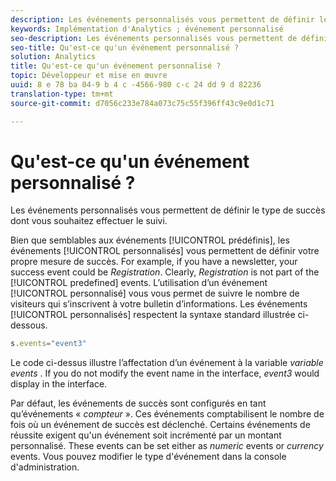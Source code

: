 ```yaml
---
description: Les événements personnalisés vous permettent de définir le type de succès dont vous souhaitez effectuer le suivi.
keywords: Implémentation d'Analytics ; événement personnalisé
seo-description: Les événements personnalisés vous permettent de définir le type de succès dont vous souhaitez effectuer le suivi.
seo-title: Qu'est-ce qu'un événement personnalisé ?
solution: Analytics
title: Qu'est-ce qu'un événement personnalisé ?
topic: Développeur et mise en œuvre
uuid: 8 e 78 ba 04-9 b 4 c -4566-980 c-c 24 dd 9 d 82236
translation-type: tm+mt
source-git-commit: d7056c233e784a073c75c55f396ff43c9e0d1c71

---
```



# Qu'est-ce qu'un événement personnalisé ?

Les événements personnalisés vous permettent de définir le type de succès dont vous souhaitez effectuer le suivi.

Bien que semblables aux événements [!UICONTROL prédéfinis], les événements [!UICONTROL personnalisés] vous permettent de définir votre propre mesure de succès. For example, if you have a newsletter, your success event could be _Registration_. Clearly, _Registration_ is not part of the [!UICONTROL predefined] events. L’utilisation d’un événement [!UICONTROL personnalisé] vous vous permet de suivre le nombre de visiteurs qui s’inscrivent à votre bulletin d’informations. Les événements [!UICONTROL personnalisés] respectent la syntaxe standard illustrée ci-dessous.

```js
s.events="event3"
```

Le code ci-dessus illustre l’affectation d’un événement à la variable _variable events_ . If you do not modify the event name in the interface, _event3_ would display in the interface.

Par défaut, les événements de succès sont configurés en tant qu’événements « _compteur_ ». Ces événements comptabilisent le nombre de fois où un événement de succès est déclenché. Certains événements de réussite exigent qu'un événement soit incrémenté par un montant personnalisé. These events can be set either as _numeric_ events or _currency_ events. Vous pouvez modifier le type d'événement dans la console d'administration.
